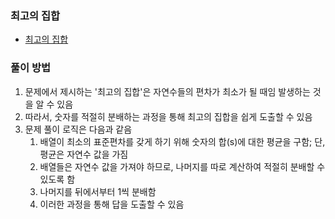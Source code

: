 ### 최고의 집합
- [최고의 집합](https://school.programmers.co.kr/learn/courses/30/lessons/12938)
### 풀이 방법
1. 문제에서 제시하는 '최고의 집합'은 자연수들의 편차가 최소가 될 때임 발생하는 것을 알 수 있음
2. 따라서, 숫자를 적절히 분배하는 과정을 통해 최고의 집합을 쉽게 도출할 수 있음
3. 문제 풀이 로직은 다음과 같음
   1. 배열이 최소의 표준편차를 갖게 하기 위해 숫자의 합(s)에 대한 평균을 구함; 단, 평균은 자연수 값을 가짐
   2. 배열들은 자연수 값을 가져야 하므로, 나머지를 따로 계산하여 적절히 분배할 수 있도록 함
   3. 나머지를 뒤에서부터 1씩 분배함
   4. 이러한 과정을 통해 답을 도출할 수 있음